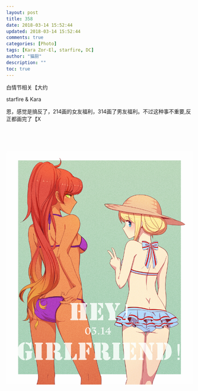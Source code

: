 ```yaml
---
layout: post
title: 358
date: 2018-03-14 15:52:44
updated: 2018-03-14 15:52:44
comments: true
categories: [Photo]
tags: [Kara Zor-El, starfire, DC]
author: "猫厨"
description: ""
toc: true
---
```


<p>白情节相关【大约</p> 
<p>starfire &amp; Kara </p> 
<p>恩，感觉是搞反了，214画的女友福利，314画了男友福利。不过这种事不重要,反正都画完了【X</p> 
<p><br /></p> 
<p><br /></p>

![](https://raw.githubusercontent.com/alicewish/meowchain247/master/img_cVZNdzJtQk9JV2VDbkpxT29BKzBGekZGbFZQajBJUTlXTlhoZ0M4aVJqV29BWDgwRHowSzBnPT0.jpg)